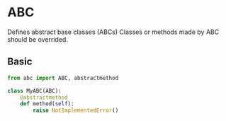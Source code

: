 # ABC
Defines abstract base classes (ABCs)
Classes or methods made by ABC should be overrided.

## Basic
```python
from abc import ABC, abstractmethod

class MyABC(ABC):
    @abstractmethod
    def method(self):
        raise NotImplementedError()
```
